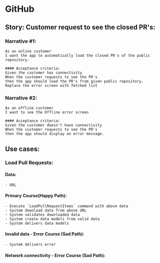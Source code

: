 # GitHub

## Story: Customer request to see the closed PR's: 
### Narrative #1:
    As an online customer 
    I want the app to automatically load the closed PR's of the public repository.
    
    #### Acceptance criteria:
    Given the customer has connectivity 
    When the customer requests to see the PR's
    then the app should load the PR's from given public repository.
    Replace the error screen with fetched list    
    

### Narrative #2:
    As an offline customer
    I want to see the Offline error screen
    
    #### Acceptance criteria:
    Given the customer doesn't have connectivity 
    When the customer requests to see the PR's
    then the app should display an error message. 
    

## Use cases:
### Load Pull Requests:

#### Data:
    - URL
    
#### Primary Course(Happy Path):
    - Execute `LoadPullRequestItems` command with above data
    - System download data from above URL
    - System validates downloaded data 
    - System create data models from valid data 
    - System delivers data models
    
#### Invalid data - Error Course (Sad Path):
    - System delivers error 
    
#### Network connectivity - Error Course (Sad Path): 


